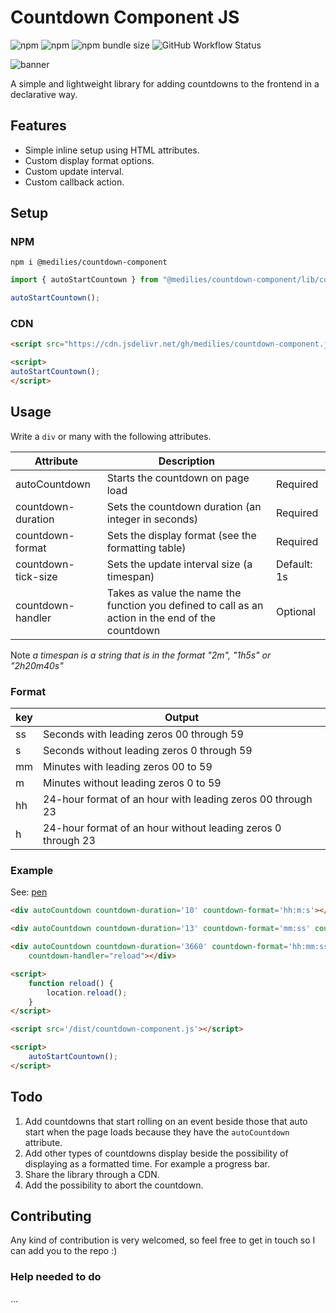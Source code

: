# Countdown Component JS

![npm](https://img.shields.io/npm/v/@medilies/countdown-component)
![npm](https://img.shields.io/npm/dt/@medilies/countdown-component)
![npm bundle size](https://img.shields.io/bundlephobia/minzip/@medilies/countdown-component)
![GitHub Workflow Status](https://img.shields.io/github/workflow/status/medilies/countdown-component/run-tests?label=tests)

![banner](https://banners.beyondco.de/Countdown%20Component.png?theme=light&packageManager=npm+install&packageName=%40medilies%2Fcountdown-component&pattern=hexagons&style=style_1&description=Turn+normal+Divs+to+countdown+components+using+HTML+attributes&md=1&showWatermark=0&fontSize=100px&images=clock)

A simple and lightweight library for adding countdowns to the frontend in a declarative way.

## Features

- Simple inline setup using HTML attributes.
- Custom display format options.
- Custom update interval.
- Custom callback action.

## Setup

### NPM

```text
npm i @medilies/countdown-component
```

```js
import { autoStartCountown } from "@medilies/countdown-component/lib/countdownComponent";

autoStartCountown();
```

### CDN

```html
<script src="https://cdn.jsdelivr.net/gh/medilies/countdown-component.js@0.1.0/dist/countdown-component.js"></script>

<script>
autoStartCountown();
</script>
```

## Usage

Write a `div` or many with the following attributes.

| Attribute           | Description                                                                                       |             |
| ------------------- | ------------------------------------------------------------------------------------------------- | ----------- |
| autoCountdown       | Starts the countdown on page load                                                                 | Required    |
| countdown-duration  | Sets the countdown duration (an integer in seconds)                                                | Required    |
| countdown-format    | Sets the display format (see the formatting table)                                                | Required    |
| countdown-tick-size | Sets the update interval size (a timespan)                                                        | Default: 1s |
| countdown-handler   | Takes as value the name the function you defined to call as an action in the end of the countdown | Optional    |

Note _a timespan is a string that is in the format "2m", "1h5s" or "2h20m40s"_

### Format

| key | Output                                                        |
| --- | ------------------------------------------------------------- |
| ss  | Seconds with leading zeros  00 through 59                     |
| s   | Seconds without leading zeros  0 through 59                   |
| mm  | Minutes with leading zeros  00 to 59                          |
| m   | Minutes without leading zeros  0 to 59                        |
| hh  | 24-hour format of an hour with leading zeros  00 through 23   |
| h   | 24-hour format of an hour without leading zeros  0 through 23 |

### Example

See: [pen](https://codepen.io/medilies/pen/abqMMYy)

```html
<div autoCountdown countdown-duration='10' countdown-format='hh:m:s'></div>

<div autoCountdown countdown-duration='13' countdown-format='mm:ss' countdown-handler="reload"></div>

<div autoCountdown countdown-duration='3660' countdown-format='hh:mm:ss' countdown-tick-size='5s'
    countdown-handler="reload"></div>

<script>
    function reload() {
        location.reload();
    }
</script>

<script src='/dist/countdown-component.js'></script>

<script>
    autoStartCountown();
</script>
```

## Todo

1. Add countdowns that start rolling on an event beside those that auto start when the page loads because they have the `autoCountdown` attribute.
2. Add other types of countdowns display beside the possibility of displaying as a formatted time. For example a progress bar.
3. Share the library through a CDN.
4. Add the possibility to abort the countdown.

## Contributing

Any kind of contribution is very welcomed, so feel free to get in touch so I can add you to the repo :)

### Help needed to do

...
